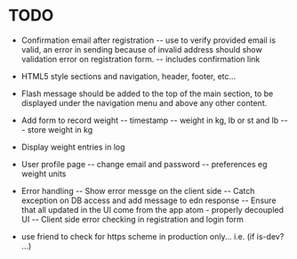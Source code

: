 # TODO

- Confirmation email after registration 
-- use to verify provided email is valid, an error in sending because of invalid address should show validation error on registration form.
-- includes confirmation link 

- HTML5 style sections and navigation, header, footer, etc...
- Flash message should be added to the top of the main section, to be displayed under the navigation menu and above any other content.

- Add form to record weight
-- timestamp
-- weight in kg, lb or st and lb
--- store weight in kg

- Display weight entries in log

- User profile page
-- change email and password 
-- preferences eg weight units

- Error handling
-- Show error messge on the client side
-- Catch exception on DB access and add message to edn response
-- Ensure that all updated in the UI come from the app atom - properly decoupled UI
-- Client side error checking in registration and login form

- use friend to check for https scheme in production only... i.e. (if is-dev? ...)
